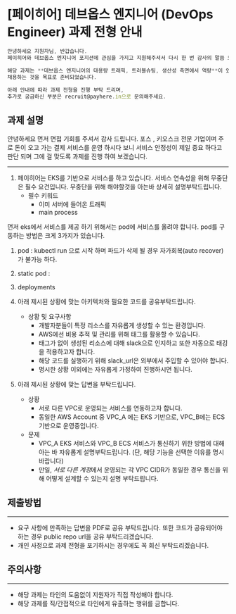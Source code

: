 # [페이히어] 데브옵스 엔지니어 (DevOps Engineer) 과제 전형 안내

```jsx
안녕하세요 지원자님, 반갑습니다.
페이히어와 데브옵스 엔지니어 포지션에 관심을 가지고 지원해주셔서 다시 한 번 감사의 말씀 드립니다.

해당 과제는 **데브옵스 엔지니어의 대용량 트래픽, 트러블슈팅, 생산성 측면에서 역량**이 있으신 분을 
채용하는 것을 목표로 준비되었습니다.
 
아래 안내에 따라 과제 전형을 진행 부탁 드리며,
추가로 궁금하신 부분은 recruit@payhere.in으로 문의해주세요.
```

## **과제 설명**

안녕하세요 먼저 면접 기회를 주셔서 감사 드립니다.
포스 , 키오스크 전문 기업이며 주로 돈이 오고 가는 결제 서비스를 운영 하시다 보니 
서비스 안정성이 제일 중요 하다고 판단 되며 그에 걸 맞도록 과제를 진행 하여 보겠습니다.




---

1. 페이히어는 EKS를 기반으로 서비스를 하고 있습니다. 서비스 연속성을 위해 무중단은 필수 요건입니다. 무중단을 위해 해야할것을 아는바 상세히 설명부탁드립니다. 
    - 필수 키워드
        - 이미 서버에 들어온 트래픽
        - main process

먼저 eks에서 서비스를 제공 하기 위해서는 pod에 서비스를 올려야 합니다.
pod를 구동하는 방법은 크게 3가지가 있습니다.
1. pod : kubectl run 으로 시작 하며 파드가 삭제 될 경우 자가회복(auto recover)가 불가능 하다. 
2. static pod : 
2. deployments

1. 아래 제시된 상황에 맞는 아키텍처와 필요한 코드를 공유부탁드립니다. 
    - 상황 및 요구사항
        - 개발자분들이 특정 리소스를 자유롭게 생성할 수 있는 환경입니다.
        - AWS에선 비용 추적 및 관리를 위해 태그를 활용할 수 있습니다.
        - 태그가 없이 생성된 리소스에 대해 slack으로 인지하고 또한 자동으로 태깅을 적용하고자 합니다.
        - 해당 코드를 실행하기 위해 slack_url은 외부에서 주입할 수 있어야 합니다.
        - 명시한 상황 이외에는 자유롭게 가정하여 진행하시면 됩니다.
    
2. 아래 제시된 상황에 맞는 답변을 부탁드립니다.
    - 상황
        - 서로 다른 VPC로 운영되는 서비스를 연동하고자 합니다.
        - 동일한 AWS Account 중 VPC_A 에는 EKS 기반으로, VPC_B에는 ECS 기반으로 운영중입니다.
    - 문제
        - VPC_A EKS 서비스와 VPC_B ECS 서비스가 통신하기 위한 방법에 대해 아는 바 자유롭게 설명부탁드립니다. (단, 해당 기능을 선택한 이유를 명시바랍니다)
        - 만일, *서로 다른 계정*에서 운영되는 각 VPC CIDR가 동일한 경우 통신을 위해 어떻게 설계할 수 있는지 설명 부탁드립니다.

## 제출방법

---

- 요구 사항에 만족하는 답변을 PDF로 공유 부탁드립니다. 또한 코드가 공유되어야 하는 경우 public repo url을 공유 부탁드리겠습니다.
- 개인 사정으로 과제 전형을 포기하시는 경우에도 꼭 회신 부탁드리겠습니다.

## 주의사항

---

- 해당 과제는 타인의 도움없이 지원자가 직접 작성해야 합니다.
- 해당 과제를 직/간접적으로 타인에게 유출하는 행위를 금합니다.

